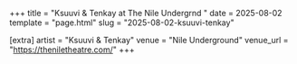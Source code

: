 +++
title = "Ksuuvi & Tenkay at The Nile Undergrnd "
date = 2025-08-02
template = "page.html"
slug = "2025-08-02-ksuuvi-tenkay"

[extra]
artist = "Ksuuvi & Tenkay"
venue = "Nile Underground"
venue_url = "https://theniletheatre.com/"
+++
